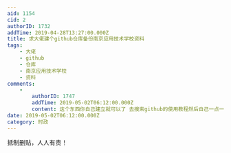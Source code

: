 ```yaml
---
aid: 1154
cid: 2
authorID: 1732
addTime: 2019-04-28T13:27:00.000Z
title: 求大佬建个github仓库备份南京应用技术学校资料
tags:
    - 大佬
    - github
    - 仓库
    - 南京应用技术学校
    - 资料
comments:
    -
        authorID: 1747
        addTime: 2019-05-02T06:12:00.000Z
        content: 这个东西你自己建立就可以了 去搜索github的使用教程然后自己一点一点弄
date: 2019-05-02T06:12:00.000Z
category: 时政
---
```


抵制删贴，人人有责！
